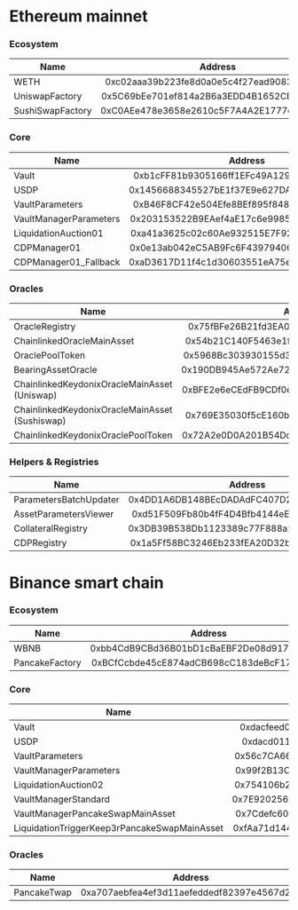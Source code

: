 # Ethereum mainnet

### Ecosystem

| Name          | Address       |
| ------------- |:-------------:|
| WETH      | 0xc02aaa39b223fe8d0a0e5c4f27ead9083c756cc2 |
| UniswapFactory      | 0x5C69bEe701ef814a2B6a3EDD4B1652CB9cc5aA6f      |
| SushiSwapFactory | 0xC0AEe478e3658e2610c5F7A4A2E1777cE9e4f2Ac      |

### Core

| Name          | Address       |
| ------------- |:-------------:|
| Vault | 0xb1cFF81b9305166ff1EFc49A129ad2AfCd7BCf19      |
| USDP | 0x1456688345527bE1f37E9e627DA0837D6f08C925      |
| VaultParameters      | 0xB46F8CF42e504Efe8BEf895f848741daA55e9f1D |
| VaultManagerParameters      | 0x203153522B9EAef4aE17c6e99851EE7b2F7D312E      |
| LiquidationAuction01      | 0xa41a3625c02c60Ae932515E7F921ada1811aF6a5      |
| CDPManager01      | 0x0e13ab042eC5AB9Fc6F43979406088B9028F66fA      |
| CDPManager01_Fallback      | 0xaD3617D11f4c1d30603551eA75e9Ace9CB386e15      |

### Oracles

| Name          | Address       |
| ------------- |:-------------:|
| OracleRegistry | 0x75fBFe26B21fd3EA008af0C764949f8214150C8f      |
| ChainlinkedOracleMainAsset | 0x54b21C140F5463e1fDa69B934da619eAaa61f1CA      |
| OraclePoolToken      | 0x5968Bc303930155d36fA9AeE2B5b0F6D39598434 |
| BearingAssetOracle      | 0x190DB945Ae572Ae72E367b549b78C41E211864AB      |
| ChainlinkedKeydonixOracleMainAsset (Uniswap)      | 0xBFE2e6eCEdFB9CDf0e9dA98AB116D57DdC82D078      |
| ChainlinkedKeydonixOracleMainAsset (Sushiswap)      | 0x769E35030f5cE160b287Bce0462d46Decf29b6DD      |
| ChainlinkedKeydonixOraclePoolToken      | 0x72A2e0D0A201B54DcFB668a46BE99494eFF6D2A8      |

### Helpers & Registries

| Name          | Address       |
| ------------- |:-------------:|
| ParametersBatchUpdater | 0x4DD1A6DB148BEcDADAdFC407D23b725eDd3cfB6f      |
| AssetParametersViewer | 0xd51F509Fb80b4fF4D4Bfb4144eEd877F0F499AF6      |
| CollateralRegistry      | 0x3DB39B538Db1123389c77F888a213F1A6dd22EF3 |
| CDPRegistry      | 0x1a5Ff58BC3246Eb233fEA20D32b79B5F01eC650c      |


# Binance smart chain

### Ecosystem

| Name          | Address       |
| ------------- |:-------------:|
| WBNB      | 0xbb4CdB9CBd36B01bD1cBaEBF2De08d9173bc095c |
| PancakeFactory      | 0xBCfCcbde45cE874adCB698cC183deBcF17952812      |

### Core

| Name          | Address       |
| ------------- |:-------------:|
| Vault | 0xdacfeed000e12c356fb72ab5089e7dd80ff4dd93      |
| USDP | 0xdacd011a71f8c9619642bf482f1d4ceb338cffcf      |
| VaultParameters      | 0x56c7CA666d192332F72a5842E72eED5f59F0fb48 |
| VaultManagerParameters      | 0x99f2B13C28A4183a5d5e0fe02B1B5aeEe85FAF5A      |
| LiquidationAuction02      | 0x754106b2f312c987Dd34161F8b4735392fa93F06      |
| VaultManagerStandard      | 0x7E920256041F77613885A018Fce194409A734bBe      |
| VaultManagerPancakeSwapMainAsset      | 0x7Cdefc60Aa5eF145f905b99C999d3ED2883f6d10      |
| LiquidationTriggerKeep3rPancakeSwapMainAsset      | 0xfAa71d14458a197DeC85a767B23dA27E33363b9b      |

### Oracles

| Name          | Address       |
| ------------- |:-------------:|
| PancakeTwap | 0xa707aebfea4ef3d11aefeddedf82397e4567d20a      |
